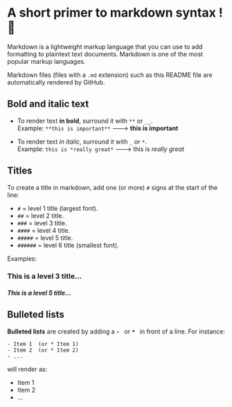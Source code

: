 # A short primer to markdown syntax ! :dizzy:

Markdown is a lightweight markup language that you can use to add
formatting to plaintext text documents. Markdown is one of the most
popular markup languages.

Markdown files (files with a `.md` extension) such as this README file
are automatically rendered by GitHub.

## Bold and italic text

* To render text **in bold**, surround it with `**` or `__`.  
  Example: `**this is important**` ---> **this is important**

* To render text _in italic_, surround it with `_` or `*`.  
  Example: `this is *really great*` ---> this is _really great_

## Titles

To create a title in markdown, add one (or more) `#` signs at the start
of the line:
* `#` = level 1 title (largest font).
* `##` = level 2 title.
* `###` = level 3 title.
* `####` = level 4 title.
* `#####` = level 5 title.
* `######` = level 6 title (smallest font).

Examples:
### This is a level 3 title...
##### This is a level 5 title...

## Bulleted lists

**Bulleted lists** are created by adding a **`- `** or **`* `** in front
of a line. For instance:

`- Item 1  (or * Item 1)`  
`- Item 2  (or * Item 2)`  
`- ...`  

will render as:

- Item 1
- Item 2
- ...
